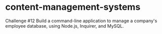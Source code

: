 # content-management-systems
Challenge #12 Build a command-line application to manage a company's employee database, using Node.js, Inquirer, and MySQL.
